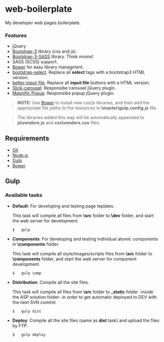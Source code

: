 # web-boilerplate

My developer web pages boilerplate.

### Features
- jQuery
- [Bootstrap-3] library (css and js).
- [Bootstrap-3-SASS] library. Think _mixins_!
- SASS (SCSS) support.
- [Bower] for easy library managment.
- [bootstrap-select]. Replace all **select** tags with a bootstrap3 HTML version.
- [better-input-file]. Replace all **input:file** buttons with a HTML version.
- [Slick-carousel]: Responsibe carousel jQuery plugin.
- [Magnific Popup]: Responsibe popup jQuery plugin.


>**NOTE:** Use [Bower] to install new css/js libraries, and then add the appropriate file paths to the resources in **\master\gulp.config.js** file.

>The libraries added this way will be automatically appended to **js\vendors.js** and **css\vendors.css** files.


## Requirements

- [Git]
- [Node.js]
- [Gulp]
- [Bower]


## Gulp

### Available tasks

- **Default**:
	For developing and testing page teplates.

	This task will compile all files from **\src** folder to **\dev** folder, and start the web server for development.

	```
	$	gulp
	```
- **Components**:
	For developing and testing individual atomic components in **\components** folder.

	This task will compile all style/images/scripts files from **\src** folder to **\components** folder, and start the web server for component development.

	```
	$	gulp comp
	```
- **Distribution**:
	Compile all the site files.

	This task will compile all files from **\src** folder to **\_static** folder -inside the ASP solution folder- in order to get automatic deployed to DEV with the next SVN commit.

	```
	$	gulp dist
	```
- **Deploy**:
	Compile all the site files (same as **dist** task) and upload the files by FTP.

	```
	$	gulp deploy
	```


	
	
[Git]: http://git-scm.com/download/win
[Node.js]: http://nodejs.org/dist/v0.12.4/node-v0.12.4-x86.msi
[Gulp]: https://github.com/gulpjs/gulp/blob/master/docs/getting-started.md
[Bower]: http://bower.io/search/

[Bootstrap-3]: http://getbootstrap.com/
[Bootstrap-3-SASS]: http://www.cheatography.com/lukas238/cheat-sheets/bootstrap3-sass-mixins/
[Bower]: http://bower.io/#install-bower
[better-input-file]: https://github.com/Lukas238/better-input-file
[bootstrap-select]: http://silviomoreto.github.io/bootstrap-select/
[Slick-carousel]: http://kenwheeler.github.io/slick/
[Magnific Popup]: https://github.com/dimsemenov/Magnific-Popup